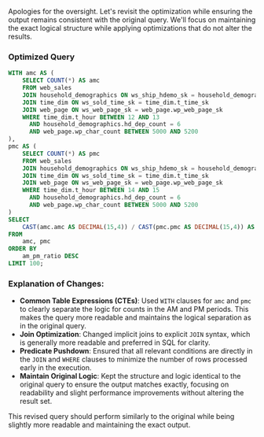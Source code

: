 Apologies for the oversight. Let's revisit the optimization while ensuring the output remains consistent with the original query. We'll focus on maintaining the exact logical structure while applying optimizations that do not alter the results.

### Optimized Query
```sql
WITH amc AS (
    SELECT COUNT(*) AS amc
    FROM web_sales
    JOIN household_demographics ON ws_ship_hdemo_sk = household_demographics.hd_demo_sk
    JOIN time_dim ON ws_sold_time_sk = time_dim.t_time_sk
    JOIN web_page ON ws_web_page_sk = web_page.wp_web_page_sk
    WHERE time_dim.t_hour BETWEEN 12 AND 13
      AND household_demographics.hd_dep_count = 6
      AND web_page.wp_char_count BETWEEN 5000 AND 5200
),
pmc AS (
    SELECT COUNT(*) AS pmc
    FROM web_sales
    JOIN household_demographics ON ws_ship_hdemo_sk = household_demographics.hd_demo_sk
    JOIN time_dim ON ws_sold_time_sk = time_dim.t_time_sk
    JOIN web_page ON ws_web_page_sk = web_page.wp_web_page_sk
    WHERE time_dim.t_hour BETWEEN 14 AND 15
      AND household_demographics.hd_dep_count = 6
      AND web_page.wp_char_count BETWEEN 5000 AND 5200
)
SELECT
    CAST(amc.amc AS DECIMAL(15,4)) / CAST(pmc.pmc AS DECIMAL(15,4)) AS am_pm_ratio
FROM
    amc, pmc
ORDER BY
    am_pm_ratio DESC
LIMIT 100;
```

### Explanation of Changes:
- **Common Table Expressions (CTEs)**: Used `WITH` clauses for `amc` and `pmc` to clearly separate the logic for counts in the AM and PM periods. This makes the query more readable and maintains the logical separation as in the original query.
- **Join Optimization**: Changed implicit joins to explicit `JOIN` syntax, which is generally more readable and preferred in SQL for clarity.
- **Predicate Pushdown**: Ensured that all relevant conditions are directly in the `JOIN` and `WHERE` clauses to minimize the number of rows processed early in the execution.
- **Maintain Original Logic**: Kept the structure and logic identical to the original query to ensure the output matches exactly, focusing on readability and slight performance improvements without altering the result set.

This revised query should perform similarly to the original while being slightly more readable and maintaining the exact output.